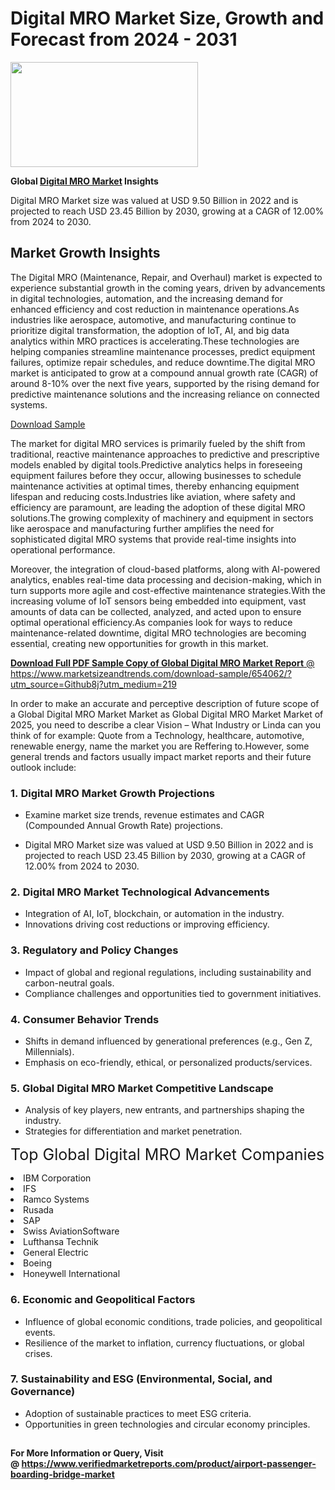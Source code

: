 <H1>Digital MRO Market Size, Growth and Forecast from 2024 - 2031</H1><img class="aligncenter size-medium wp-image-584254" src="https://thirdeyenews.in/wp-content/uploads/2024/09/Global-Market-Research-300x168.jpeg" alt="" width="300" height="168" /><p><strong>Global&nbsp;<a href="https://www.marketsizeandtrends.com/download-sample/654062/?utm_source=Github8j?utm_medium=219">Digital MRO Market</a> Insights</strong></p><p>Digital MRO Market size was valued at USD 9.50 Billion in 2022 and is projected to reach USD 23.45 Billion by 2030, growing at a CAGR of 12.00% from 2024 to 2030.</p><p><h2>Market Growth Insights</h2> <p>The Digital MRO (Maintenance, Repair, and Overhaul) market is expected to experience substantial growth in the coming years, driven by advancements in digital technologies, automation, and the increasing demand for enhanced efficiency and cost reduction in maintenance operations.As industries like aerospace, automotive, and manufacturing continue to prioritize digital transformation, the adoption of IoT, AI, and big data analytics within MRO practices is accelerating.These technologies are helping companies streamline maintenance processes, predict equipment failures, optimize repair schedules, and reduce downtime.The digital MRO market is anticipated to grow at a compound annual growth rate (CAGR) of around 8-10% over the next five years, supported by the rising demand for predictive maintenance solutions and the increasing reliance on connected systems.</p> <p><a href="#">Download Sample</a></p> <p>The market for digital MRO services is primarily fueled by the shift from traditional, reactive maintenance approaches to predictive and prescriptive models enabled by digital tools.Predictive analytics helps in foreseeing equipment failures before they occur, allowing businesses to schedule maintenance activities at optimal times, thereby enhancing equipment lifespan and reducing costs.Industries like aviation, where safety and efficiency are paramount, are leading the adoption of these digital MRO solutions.The growing complexity of machinery and equipment in sectors like aerospace and manufacturing further amplifies the need for sophisticated digital MRO systems that provide real-time insights into operational performance.</p> <p>Moreover, the integration of cloud-based platforms, along with AI-powered analytics, enables real-time data processing and decision-making, which in turn supports more agile and cost-effective maintenance strategies.With the increasing volume of IoT sensors being embedded into equipment, vast amounts of data can be collected, analyzed, and acted upon to ensure optimal operational efficiency.As companies look for ways to reduce maintenance-related downtime, digital MRO technologies are becoming essential, creating new opportunities for growth in this market.</p> <p><a href="#"></p><p><span class=""><strong>Download Full PDF Sample Copy of Global Digital MRO Market Report</strong> @ <a href="https://www.marketsizeandtrends.com/download-sample/654062/?utm_source=Github8j?utm_medium=219" target="_blank">https://www.marketsizeandtrends.com/download-sample/654062/?utm_source=Github8j?utm_medium=219</a></span></p><p>In order to make an accurate and perceptive description of future scope of a Global&nbsp;Digital MRO Market Market as Global&nbsp;Digital MRO Market Market of 2025, you need to describe a clear Vision &ndash; What Industry or Linda can you think of for example: Quote from a Technology, healthcare, automotive, renewable energy, name the market you are Reffering to.However, some general trends and factors usually impact market reports and their future outlook include:</p><h3>1.&nbsp;<strong>Digital MRO Market Growth Projections</strong></h3><ul><li>Examine market size trends, revenue estimates and CAGR (Compounded Annual Growth Rate) projections.</li><li><p>Digital MRO Market size was valued at USD 9.50 Billion in 2022 and is projected to reach USD 23.45 Billion by 2030, growing at a CAGR of 12.00% from 2024 to 2030.</p></li></ul><h3>2.&nbsp;<strong>Digital MRO Market Technological Advancements</strong></h3><ul><li>Integration of AI, IoT, blockchain, or automation in the industry.</li><li>Innovations driving cost reductions or improving efficiency.</li></ul><h3>3.&nbsp;<strong>Regulatory and Policy Changes</strong></h3><ul><li>Impact of global and regional regulations, including sustainability and carbon-neutral goals.</li><li>Compliance challenges and opportunities tied to government initiatives.</li></ul><h3>4.&nbsp;<strong>Consumer Behavior Trends</strong></h3><ul><li>Shifts in demand influenced by generational preferences (e.g., Gen Z, Millennials).</li><li>Emphasis on eco-friendly, ethical, or personalized products/services.</li></ul><h3>5.&nbsp;<strong>Global Digital MRO Market Competitive Landscape</strong></h3><ul><li>Analysis of key players, new entrants, and partnerships shaping the industry.</li><li>Strategies for differentiation and market penetration.</li></ul><p data-pm-slice="1 1 []"><span style="color: inherit; font-family: inherit; font-size: 25px;">Top Global Digital MRO Market Companies</span></p><div class="" data-test-id=""><p><li>IBM Corporation</li><li> IFS</li><li> Ramco Systems</li><li> Rusada</li><li> SAP</li><li> Swiss AviationSoftware</li><li> Lufthansa Technik</li><li> General Electric</li><li> Boeing</li><li> Honeywell International</li></p></div><h3>6.&nbsp;<strong>Economic and Geopolitical Factors</strong></h3><ul><li>Influence of global economic conditions, trade policies, and geopolitical events.</li><li>Resilience of the market to inflation, currency fluctuations, or global crises.</li></ul><h3>7.&nbsp;<strong>Sustainability and ESG (Environmental, Social, and Governance)</strong></h3><ul><li>Adoption of sustainable practices to meet ESG criteria.</li><li>Opportunities in green technologies and circular economy principles.</li></ul><h2><strong style="font-size: 14px;">For More Information or Query, Visit @&nbsp;</strong><a style="background-color: #ffffff; font-size: 14px;" href="https://www.marketsizeandtrends.com/report/digital-mro-market/" target="_blank">https://www.verifiedmarketreports.com/product/airport-passenger-boarding-bridge-market</a></h2>